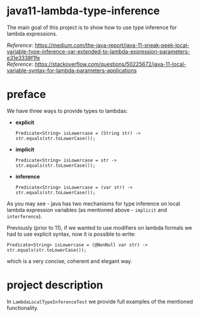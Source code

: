 # java11-lambda-type-inference
The main goal of this project is to show how to use type inference
for lambda expressions.

_Reference_: https://medium.com/the-java-report/java-11-sneak-peek-local-variable-type-inference-var-extended-to-lambda-expression-parameters-e31e3338f1fe  
_Reference_: https://stackoverflow.com/questions/50225672/java-11-local-variable-syntax-for-lambda-parameters-applications

# preface
We have three ways to provide types to lambdas:
* **explicit**
    ```
    Predicate<String> isLowercase = (String str) -> str.equals(str.toLowerCase());
    ```
* **implicit**
    ```
    Predicate<String> isLowercase = str -> str.equals(str.toLowerCase());
    ```
* **inference**
    ```
    Predicate<String> isLowercase = (var str) -> str.equals(str.toLowerCase());
    ```
As you may see - java has two mechanisms for type inference on local 
lambda expression variables (as mentioned above - `implicit` and 
`interference`).

Previously (prior to 11), if we wanted to use modifiers on lambda formals 
we had to use explicit syntax, now it is possible to write:
```
Predicate<String> isLowercase = (@NonNull var str) -> str.equals(str.toLowerCase());
```
which is a very concise, coherent and elegant way.

# project description
In `LambdaLocalTypeInferenceTest` we provide full examples of the 
mentioned functionality.